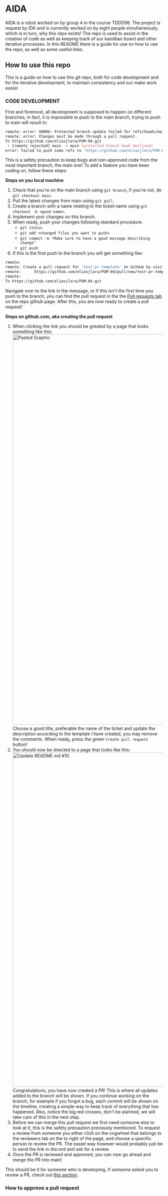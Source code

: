 # AIDA

AIDA is a robot worked on by group 4 in the course TDDD96. The project is request by IDA and is currently worked on by eight people simultaneously, which is in turn, why this repo exists! The repo is used to assist in the creation of code as well as keeping track of our kandban board and other iterative processes. In this README there is a guide for use on how to use the repo, as well as some useful links. 

## How to use this repo
This is a guide on how to use this git repo, both for code development and for the iterative development, to maintain consistency and our make work easier. 

### CODE DEVELOPMENT

First and foremost, all development is supposed to happen on different branches, in fact, it is impossible to push to the main branch, trying to push to main will result in: 
```zsh
remote: error: GH006: Protected branch update failed for refs/heads/main.
remote: error: Changes must be made through a pull request.
To https://github.com/eliasjlara/PUM-04.git
 ! [remote rejected] main -> main (protected branch hook declined)
error: failed to push some refs to 'https://github.com/eliasjlara/PUM-04.git'
```
This is a safety precaution to keep bugs and non-approved code from the most important branch, the main one! To add a feature you have been coding on, follow these steps: 

**Steps on you local machine**
1. Check that you're on the main branch using `git branch`, if you're not, do `git checkout main`.
2. Pull the latest changes from main using `git pull`.
3. Create a branch with a name relating to the ticket name using `git checkout -b <good-name>`.
4. Implement your changes on this branch.
5. When ready, push your changes following standard procedure: 
   - `git status`
   - `git add <changed files you want to push>`
   - `git commit -m "Make sure to have a good message describing change"`
   - `git push`
6. If this is the first push to the branch you will get something like:
```zsh
remote: 
remote: Create a pull request for 'test-pr-template' on GitHub by visiting:
remote:      https://github.com/eliasjlara/PUM-04/pull/new/test-pr-template
remote: 
To https://github.com/eliasjlara/PUM-04.git
```
Navigate over to the link in the message, or if this isn't the first time you push to the branch, you can find the pull request in the the [Pull requests tab](https://github.com/eliasjlara/PUM-04/pulls) on the repo github page. After this, you are now ready to create a pull request!

**Steps on github.com, aka creating the pull request**
1. When clicking the link you should be greated by a page that looks something like this:
   <img width="1244" alt="Pasted Graphic" src="https://github.com/eliasjlara/PUM-04/assets/94451739/e645c351-6c79-4e77-  8cd0-8ff452e8cda3">
   Choose a good title, preferable the name of the ticket and update the description according to the template I have created, you may remove the comments. When ready, press the green `Create pull request` button!
2. You should now be directed to a page that looks like this: <img width="1065" alt="Update README md #10" src="https://github.com/eliasjlara/PUM-04/assets/94451739/169fc8a6-ec10-4fd4-94ba-7da0d680f1ca">
   Congratulations, you have now created a PR! This is where all updates added to the branch will be shown. If you continue  working on the branch, for example if you forgot a bug, each commit will be shown on the timeline, creating a simple way  to keep track of everything that has happened. Also, notice the big red crosses, don't be alarmed, we will take care of this in the next step.
3. Before we can merge this pull request we first need someone else to look at it, this is the safety precaution previously mentioned. To request a review from someone you either click on the cogwheel that belongs to the reviewers tab on the to right of the page, and choose a specific person to review the PR. The easiet way however would probably just be to send the link in discord and ask for a review.
4. Once the PR is reviewed and approved, you can now go ahead and merge the PR into main!

This should be it for someone who is developing, if someone asked you to review a PR, check out [this section](https://github.com/eliasjlara/PUM-04/edit/main/README.md#code-development).


### How to approve a pull request







